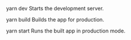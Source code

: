 yarn dev
    Starts the development server.

  yarn build
    Builds the app for production.

  yarn start
    Runs the built app in production mode.
